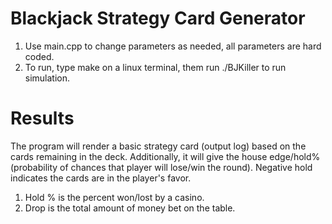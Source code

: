# Blackjack Strategy Card Generator

1. Use main.cpp to change parameters as needed, all parameters are hard coded.
2. To run, type make on a linux terminal, them run ./BJKiller to run simulation.

# Results

The program will render a basic strategy card (output log) based on the cards remaining in the deck. Additionally, it will give the house edge/hold% (probability of chances that player will lose/win the round). Negative hold indicates the cards are in the player's favor.

 1. Hold % is the percent won/lost by a casino.
 2. Drop is the total amount of money bet on the table.

